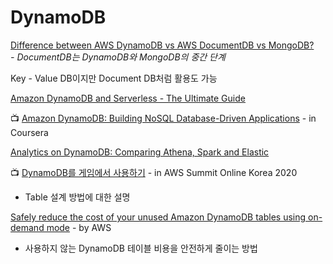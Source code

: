 # DynamoDB

[Difference between AWS DynamoDB vs AWS DocumentDB vs MongoDB?](https://medium.com/@caseygibson_42696/difference-between-aws-dynamodb-vs-aws-documentdb-vs-mongodb-9cb026a94767)  
  _-  DocumentDB는 DynamoDB와 MongoDB의 중간 단계_ 

Key - Value DB이지만 Document DB처럼 활용도 가능

[Amazon DynamoDB and Serverless - The Ultimate Guide](https://www.serverless.com/dynamodb)

📺 [Amazon DynamoDB: Building NoSQL Database-Driven Applications](https://www.coursera.org/learn/dynamodb-nosql-database-driven-apps) - in Coursera

[Analytics on DynamoDB: Comparing Athena, Spark and Elastic](https://medium.com/rocksetcloud/analytics-on-dynamodb-comparing-athena-spark-and-elastic-ed43f9845675)

📺 [DynamoDB를 게임에서 사용하기](https://www.youtube.com/watch?v=AlDhGn_-OCE) - in  AWS Summit Online Korea 2020  
  -  Table 설계 방법에 대한 설명

[Safely reduce the cost of your unused Amazon DynamoDB tables using on-demand mode](https://aws.amazon.com/ko/blogs/database/safely-reduce-the-cost-of-your-unused-amazon-dynamodb-tables-using-on-demand-mode/?fbclid=IwAR35wHwA8kgLrsnnbyNpJcff1FUlIeiWd9r5nhexLQnJV4MUefLoKAz4k8k) - by AWS  
  -  사용하지 않는 DynamoDB 테이블 비용을 안전하게 줄이는 방법

